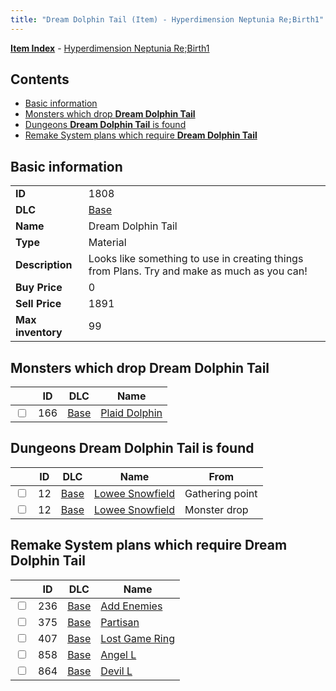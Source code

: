 ```yaml
---
title: "Dream Dolphin Tail (Item) - Hyperdimension Neptunia Re;Birth1"
---
```


[**Item Index**](/neptunia/rb1/item/index.html) - [Hyperdimension Neptunia Re;Birth1](/neptunia/rb1)

## Contents

- [Basic information](#basic-information)
- [Monsters which drop **Dream Dolphin Tail**](#monsters-which-drop-dream-dolphin-tail)
- [Dungeons **Dream Dolphin Tail** is found](#dungeons-dream-dolphin-tail-is-found)
- [Remake System plans which require **Dream Dolphin Tail**](#remake-system-plans-which-require-dream-dolphin-tail)

## Basic information

|   |   |
| -- | -- |
| **ID** | 1808 |
| **DLC** | [Base](/neptunia/rb1/dlc/1-base.html) |
| **Name** | Dream Dolphin Tail |
| **Type** | Material |
| **Description** | Looks like something to use in creating things from Plans. Try and make as much as you can! |
| **Buy Price** | 0 |
| **Sell Price** | 1891 |
| **Max inventory** | 99 |


## Monsters which drop **Dream Dolphin Tail**

|    | ID | DLC | Name |
| -- | -- | --- | ---- |
| <input type="checkbox" id="rb1-monster-1-166" class="trackbox" /> | 166 | [Base](/neptunia/rb1/dlc/1-base.html) | [Plaid Dolphin](/neptunia/rb1/monster/1-166-plaid-dolphin.html) |


## Dungeons **Dream Dolphin Tail** is found

|    | ID | DLC | Name | From |
| -- | -- | --- | ---- | ---- |
| <input type="checkbox" id="rb1-dungeon-1-12" class="trackbox" /> | 12 | [Base](/neptunia/rb1/dlc/1-base.html) | [Lowee Snowfield](/neptunia/rb1/dungeon/1-12-lowee-snowfield.html) | Gathering point |
| <input type="checkbox" id="rb1-dungeon-1-12" class="trackbox" /> | 12 | [Base](/neptunia/rb1/dlc/1-base.html) | [Lowee Snowfield](/neptunia/rb1/dungeon/1-12-lowee-snowfield.html) | Monster drop |


## Remake System plans which require **Dream Dolphin Tail**

|    | ID | DLC | Name |
| -- | -- | --- | ---- |
| <input type="checkbox" id="rb1-quest-1-236" class="trackbox" /> | 236 | [Base](/neptunia/rb1/dlc/1-base.html) | [Add Enemies](/neptunia/rb1/quest/1-236-add-enemies.html) |
| <input type="checkbox" id="rb1-quest-1-375" class="trackbox" /> | 375 | [Base](/neptunia/rb1/dlc/1-base.html) | [Partisan](/neptunia/rb1/quest/1-375-partisan.html) |
| <input type="checkbox" id="rb1-quest-1-407" class="trackbox" /> | 407 | [Base](/neptunia/rb1/dlc/1-base.html) | [Lost Game Ring](/neptunia/rb1/quest/1-407-lost-game-ring.html) |
| <input type="checkbox" id="rb1-quest-1-858" class="trackbox" /> | 858 | [Base](/neptunia/rb1/dlc/1-base.html) | [Angel L](/neptunia/rb1/quest/1-858-angel-l.html) |
| <input type="checkbox" id="rb1-quest-1-864" class="trackbox" /> | 864 | [Base](/neptunia/rb1/dlc/1-base.html) | [Devil L](/neptunia/rb1/quest/1-864-devil-l.html) |
